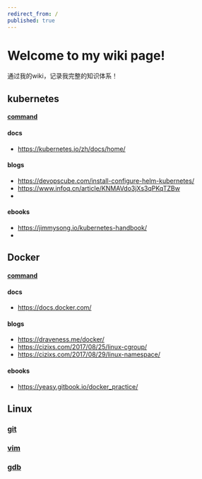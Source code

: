 ```yaml
---
redirect_from: /
published: true
---
```


# Welcome to my wiki page!

通过我的wiki，记录我完整的知识体系！

## kubernetes

#### [command](kubernetes_command.md)

#### docs

- https://kubernetes.io/zh/docs/home/

#### blogs

- https://devopscube.com/install-configure-helm-kubernetes/
- https://www.infoq.cn/article/KNMAVdo3jXs3qPKqTZBw
- 

#### ebooks

- https://jimmysong.io/kubernetes-handbook/
- 

## Docker

#### [command](docker_commands.md)

#### docs

- https://docs.docker.com/

#### blogs

- https://draveness.me/docker/
- https://cizixs.com/2017/08/25/linux-cgroup/
- https://cizixs.com/2017/08/29/linux-namespace/

#### ebooks

- https://yeasy.gitbook.io/docker_practice/

## Linux

### [git](git.md)

### [vim](vim.md)

### [gdb](gdb.md)
